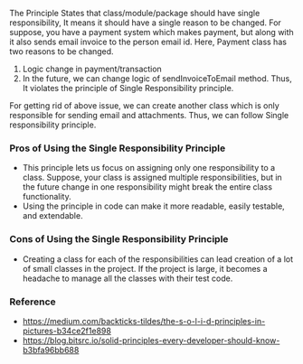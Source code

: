 The Principle States that class/module/package should have single responsibility, It means it should have a single reason to be
changed.
For suppose, you have a payment system which makes payment, but along with it also sends email invoice to the person email id.
Here, Payment class has two reasons to be changed.

1. Logic change in payment/transaction
2. In the future, we can change logic of sendInvoiceToEmail method.
Thus, It violates the principle of Single Responsibility principle.

For getting rid of above issue, we can create another class which is only responsible for sending email and attachments.
Thus, we can follow Single responsibility principle.

### Pros of Using the Single Responsibility Principle
- This principle lets us focus on assigning only one responsibility to a class. Suppose, your class is assigned multiple 
 responsibilities, but in the future change in one responsibility might break the entire class functionality.
- Using the principle in code can make it more readable, easily testable, and extendable.

### Cons of Using the Single Responsibility Principle
- Creating a class for each of the responsibilities can lead creation of a lot of small classes in the project. 
  If the project is large, it becomes a headache to manage all the classes with their test code.

### Reference
- https://medium.com/backticks-tildes/the-s-o-l-i-d-principles-in-pictures-b34ce2f1e898
- https://blog.bitsrc.io/solid-principles-every-developer-should-know-b3bfa96bb688